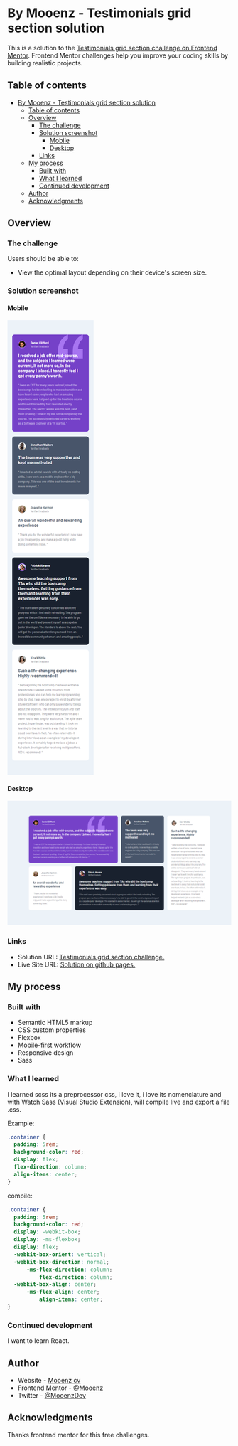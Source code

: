 # By Mooenz - Testimonials grid section solution

This is a solution to the [Testimonials grid section challenge on Frontend Mentor](https://www.frontendmentor.io/challenges/testimonials-grid-section-Nnw6J7Un7). Frontend Mentor challenges help you improve your coding skills by building realistic projects. 

## Table of contents

- [By Mooenz - Testimonials grid section solution](#by-mooenz---testimonials-grid-section-solution)
  - [Table of contents](#table-of-contents)
  - [Overview](#overview)
    - [The challenge](#the-challenge)
    - [Solution screenshot](#solution-screenshot)
      - [Mobile](#mobile)
      - [Desktop](#desktop)
    - [Links](#links)
  - [My process](#my-process)
    - [Built with](#built-with)
    - [What I learned](#what-i-learned)
    - [Continued development](#continued-development)
  - [Author](#author)
  - [Acknowledgments](#acknowledgments)

## Overview

### The challenge

Users should be able to:

- View the optimal layout depending on their device's screen size.

### Solution screenshot

#### Mobile

![Mobile](./solution-capture/mooenz-mobile-solution.png)

#### Desktop

![Desktop](./solution-capture/mooenz-desktop-solution.png)


### Links

- Solution URL: [Testimonials grid section challenge.](https://www.frontendmentor.io/solutions/html-css-js-flexbox-mobile-first-responsive-design-and-sass-CvWl1x-7c)
- Live Site URL: [Solution on github pages.](https://mooenz.github.io/portfolio-frontendmentor/testimonials-grid-section-main/)

## My process

### Built with

- Semantic HTML5 markup
- CSS custom properties
- Flexbox
- Mobile-first workflow
- Responsive design
- Sass

### What I learned

I learned scss its a preprocessor css, i love it, i love its nomenclature and with Watch Sass (Visual Studio Extension), will compile live and export a file .css.

Example:

```scss
.container {
  padding: 5rem;
  background-color: red;
  display: flex;
  flex-direction: column;
  align-items: center;
}
```
compile:

```css
.container {
  padding: 5rem;
  background-color: red;
  display: -webkit-box;
  display: -ms-flexbox;
  display: flex;
  -webkit-box-orient: vertical;
  -webkit-box-direction: normal;
      -ms-flex-direction: column;
          flex-direction: column;
  -webkit-box-align: center;
      -ms-flex-align: center;
          align-items: center;
}
```

### Continued development

I want to learn  React.

## Author

- Website - [Mooenz cv](https://mooenz.github.io/curriculum-vitae/)
- Frontend Mentor - [@Mooenz](https://www.frontendmentor.io/profile/Mooenz)
- Twitter - [@MooenzDev](https://www.twitter.com/MooenzDev)

## Acknowledgments

Thanks frontend mentor for this free challenges.